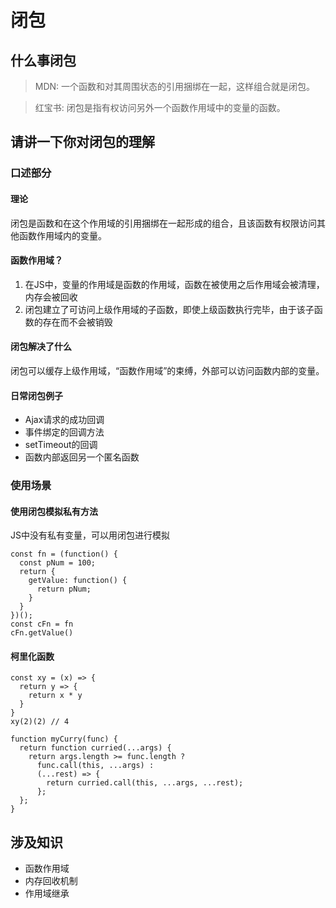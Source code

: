 # 闭包
## 什么事闭包
>MDN: 一个函数和对其周围状态的引用捆绑在一起，这样组合就是闭包。

>红宝书: 闭包是指有权访问另外一个函数作用域中的变量的函数。

## 请讲一下你对闭包的理解
### 口述部分
#### 理论
闭包是函数和在这个作用域的引用捆绑在一起形成的组合，且该函数有权限访问其他函数作用域内的变量。

#### 函数作用域？
1. 在JS中，变量的作用域是函数的作用域，函数在被使用之后作用域会被清理，内存会被回收
2. 闭包建立了可访问上级作用域的子函数，即使上级函数执行完毕，由于该子函数的存在而不会被销毁

#### 闭包解决了什么
闭包可以缓存上级作用域，“函数作用域”的束缚，外部可以访问函数内部的变量。

#### 日常闭包例子
- Ajax请求的成功回调
- 事件绑定的回调方法
- setTimeout的回调
- 函数内部返回另一个匿名函数

### 使用场景
#### 使用闭包模拟私有方法
JS中没有私有变量，可以用闭包进行模拟
```
const fn = (function() {
  const pNum = 100;
  return {
    getValue: function() {
      return pNum;
    }
  }
})();
const cFn = fn
cFn.getValue()
```
#### 柯里化函数
```
const xy = (x) => {
  return y => {
    return x * y
  }
}
xy(2)(2) // 4

function myCurry(func) {  
  return function curried(...args) {
    return args.length >= func.length ?
      func.call(this, ...args) :
      (...rest) => {
        return curried.call(this, ...args, ...rest);
      };
  };
}
```
## 涉及知识
- 函数作用域
- 内存回收机制
- 作用域继承
